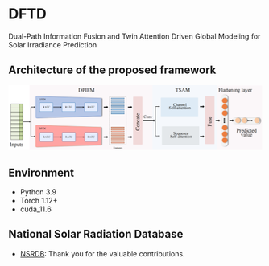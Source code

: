 # DFTD
Dual-Path Information Fusion and Twin Attention Driven Global Modeling for Solar Irradiance Prediction


## Architecture of the proposed framework


![img1](fig.png)

## Environment


- Python 3.9
- Torch 1.12+
- cuda_11.6
   
   
## National Solar Radiation Database


- [NSRDB](https://nsrdb.nrel.gov/): Thank you for the valuable contributions.


